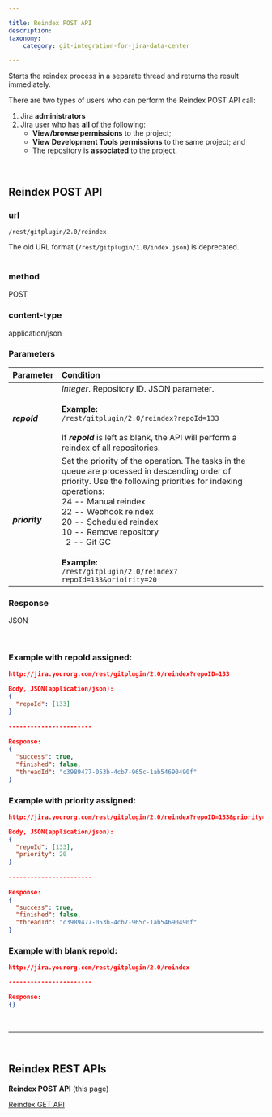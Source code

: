 ```yaml
---

title: Reindex POST API
description:
taxonomy:
    category: git-integration-for-jira-data-center

---
```


Starts the reindex process in a separate thread and returns the result immediately.

<div class="bbb-callout bbb--alert">
    <div class="irow">
    <div class="ilogobox">
        <span class="logoimg"></span>
    </div>
    <div class="imsgbox">
        There are two types of users who can perform the Reindex POST API call:
        <ol>
            <li>Jira <b>administrators</b></li>
            <li>Jira user who has <b>all</b> of the following:
            <ul>
                <li><b>View/browse permissions</b> to the project;</li>
                <li><b>View Development Tools permissions</b> to the same project; and</li>
                <li>The repository is <b>associated</b> to the project.</li>
            </ul></li>
        </ol>
    </div>
    </div>
</div>
<br>

## Reindex POST API

### url
`/rest/gitplugin/2.0/reindex`

<div class="bbb-callout bbb--error">
    <div class="irow">
    <div class="ilogobox">
        <span class="logoimg"></span>
    </div>
    <div class="imsgbox">
        The old URL format (<code>/rest/gitplugin/1.0/index.json</code>) is deprecated.
    </div>
    </div>
</div>
<br>

### method
POST

### content-type
application/json

### Parameters

| Parameter | Condition |
| :--- | :--- |
| _**repoId**_ | _Integer_. Repository ID. JSON parameter.<br><br>**Example:**<br>`/rest/gitplugin/2.0/reindex?repoId=133`<br><br>If _**repoId**_ is left as blank, the API will perform a reindex of all repositories. |
| _**priority**_ | Set the priority of the operation. The tasks in the queue are processed in descending order of priority. Use the following priorities for indexing operations:<br>24 -- Manual reindex<br>22 -- Webhook reindex<br>20 -- Scheduled reindex<br>10 -- Remove repository<br>&nbsp;&nbsp;2 -- Git GC<br><br><b>Example:</b><br>`/rest/gitplugin/2.0/reindex?repoId=133&prioirity=20` |

### Response
JSON

<br>

### Example with repoId assigned:

```json
http://jira.yourorg.com/rest/gitplugin/2.0/reindex?repoID=133

Body, JSON(application/json):
{
  "repoId": [133]
}
 
-----------------------
 
Response:
{
  "success": true,
  "finished": false,
  "threadId": "c3989477-053b-4cb7-965c-1ab54690490f"
}
```

### Example with priority assigned:

```json
http://jira.yourorg.com/rest/gitplugin/2.0/reindex?repoID=133&priority=20

Body, JSON(application/json):
{
  "repoId": [133],
  "priority": 20
}
 
-----------------------
 
Response:
{
  "success": true,
  "finished": false,
  "threadId": "c3989477-053b-4cb7-965c-1ab54690490f"
}
```

### Example with blank repoId:

```json
http://jira.yourorg.com/rest/gitplugin/2.0/reindex

-----------------------

Response:
{}
```

&nbsp;
<hr>
&nbsp;

## Reindex REST APIs

**Reindex POST API** (this page)

[Reindex GET API](/git-integration-for-jira-data-center/reindex-get-api-gij-self-managed)

